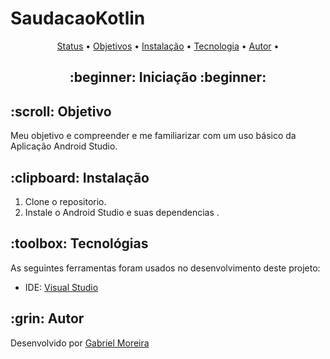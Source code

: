 # SaudacaoKotlin
<p align="center">
 <a href="#status">Status</a> • 
 <a href="#objective">Objetivos</a> •
 <a href="#installation">Instalação</a> • 
 <a href="#technology">Tecnologia</a> • 
 <a href="#author">Autor</a> •
</p>

<h2 align="center" id=status> 
	:beginner: Iniciação :beginner:
</h2>

<h2 id=objective>:scroll: Objetivo</h2>
Meu objetivo e compreender e me familiarizar com um uso básico da Aplicação Android Studio.

<h2 id=installation>:clipboard: Instalação</h2>

1. Clone o repositorio.
2. Instale o Android Studio e suas dependencias .

<h2 id=technology>:toolbox: Tecnológias</h2>

As seguintes ferramentas foram usados no desenvolvimento deste projeto:

- IDE: <a href="https://developer.android.com/studio?hl=pt-br">Visual Studio</a>

<h2 id=author>:grin: Autor</h2>

Desenvolvido por <a href="https://github.com/TibaJr
">Gabriel Moreira</a>
